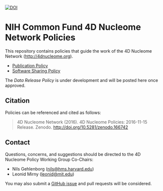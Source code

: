[![DOI](https://zenodo.org/badge/73828171.svg)](https://zenodo.org/badge/latestdoi/73828171)

# NIH Common Fund 4D Nucleome Network Policies

This repository contains policies that guide the work of the 4D Nucleome Network (http://4dnucleome.org). 

* [Publication Policy](https://github.com/4dn-dcic/4dn-policies/blob/master/4dn-publication-policy.md#4d-nucleome-project---publication-policy)
* [Software Sharing Policy](https://github.com/4dn-dcic/4dn-policies/blob/master/4dn-software-sharing-policy.md#4d-nucleome-project---software-sharing-policy) 

The _Data Release Policy_ is under development and will be posted here once approved.

## Citation

Policies can be referenced and cited as follows:

> 4D Nucleome Network (2016). 4D Nucleome Policies: 2016-11-15 Release. Zenodo. http://doi.org/10.5281/zenodo.166742

## Contact

Questions, concerns, and suggestions should be directed to the 4D Nucleome Policy Working Group Co-Chairs:

- Nils Gehlenborg (nils@hms.harvard.edu)
- Leonid Mirny (leonid@mit.edu)

You may also submit a [GitHub issue](https://github.com/4dn-dcic/4dn-policies/issues) and pull requests will be considered.
